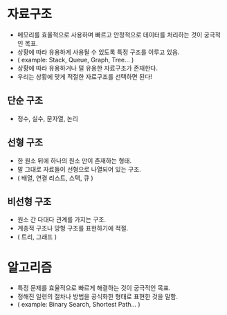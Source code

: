 # 자료구조

- 메모리를 효율적으로 사용하며 빠르고 안정적으로 데이터를 처리하는 것이 궁극적인 목표.
- 상황에 따라 유용하게 사용될 수 있도록 특정 구조를 이루고 있음.
- ( example: Stack, Queue, Graph, Tree... )
- 상황에 따라 유용하거나 덜 유용한 자료구조가 존재한다.
- 우리는 상황에 맞게 적절한 자료구조를 선택하면 된다!

## 단순 구조

- 정수, 실수, 문자열, 논리

## 선형 구조

- 한 원소 뒤에 하나의 원소 만이 존재하는 형태.
- 말 그대로 자료들이 선형으로 나열되어 있는 구조.
- ( 배열, 연결 리스트, 스택, 큐 )

## 비선형 구조

- 원소 간 다대다 관계를 가지는 구조.
- 계층적 구조나 망형 구조를 표현하기에 적절.
- ( 트리, 그래프 )

# 알고리즘

- 특정 문제를 효율적으로 빠르게 해결하는 것이 궁극적인 목표.
- 정해진 일련의 절차나 방법을 공식화한 형태로 표현한 것을 말함.
- ( example: Binary Search, Shortest Path... )
